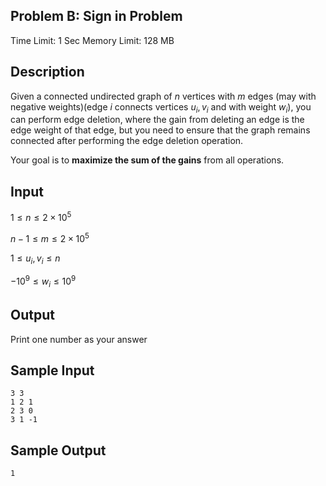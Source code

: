 ## Problem B: Sign in Problem

Time Limit: 1 Sec Memory Limit: 128 MB

## Description

Given a connected undirected graph of $n$ vertices with $m$ edges (may with negative weights)(edge $i$ connects vertices $u_i,v_i$ and with weight $w_i$), you can perform edge deletion, where the gain from deleting an edge is the edge weight of that edge, but you need to ensure that the graph remains connected after performing the edge deletion operation.

Your goal is to **maximize the sum of the gains** from all operations.

## Input

$1≤n≤2×10^5$

$n−1≤m≤2×10^5$

$1≤u_i,v_i≤n$

$−10^9≤w_i≤10^9$

## Output

Print one number as your answer

## Sample Input

```
3 3
1 2 1
2 3 0
3 1 -1
```

## Sample Output

```
1
```

